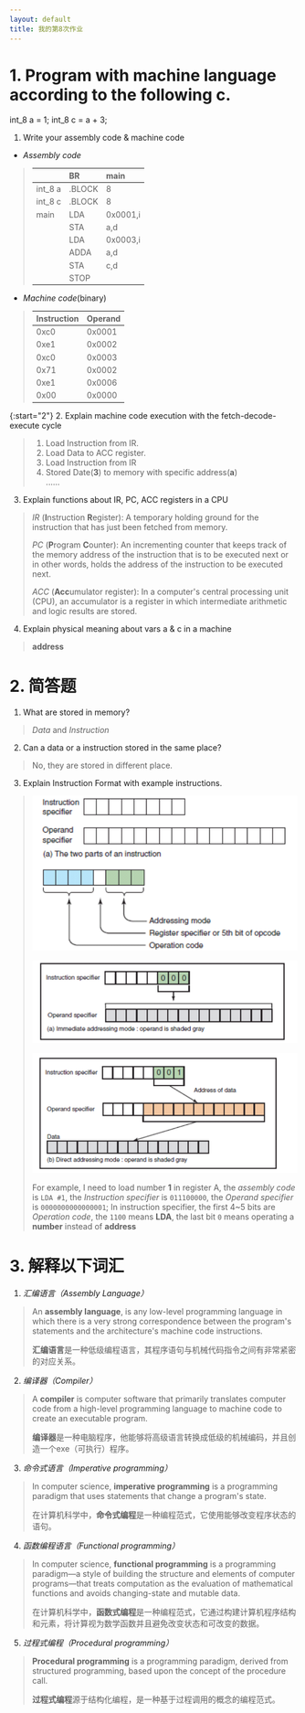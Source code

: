 ```yaml
---
layout: default
title: 我的第8次作业
---
```


# 1. Program with machine language according to the following c.

int_8 a = 1;
int_8 c = a + 3;

1. Write your assembly code & machine code
<!--
> |   *Assembly code*   |*machine code*|
> |:--------------------|:-------------|
> |    LDA `0x0001,i`   |
> |    STA `0x0061,d`   |
> |    LDA `0x0003,i`   |
> |    STA `0x0062,d`   |
> |    ADD `0x0061,d`   |
> |    STA `0x0063,d`   |
> |     STOP            |
-->
* *Assembly code*
> |       |BR     |main    |
> |:------|:------|:-------|
> |int_8 a|.BLOCK |    8   |
> |int_8 c|.BLOCK |    8   |
> |main   |LDA    |0x0001,i|
> |       |STA    |a,d     |
> |       |LDA    |0x0003,i|
> |       |ADDA   |a,d     |
> |       |STA    |c,d     |
> |       |STOP   |        |

* *Machine code*(binary)

> |Instruction|Operand|
> |:----------|:------|
> |0xc0       |0x0001 |
> |0xe1       |0x0002 |
> |0xc0       |0x0003 |
> |0x71       |0x0002 |
> |0xe1       |0x0006 |
> |0x00       |0x0000

{:start="2"}
2. Explain machine code execution with the fetch-decode-execute cycle

> 1. Load Instruction from IR.
> 2. Load Data to ACC register.
> 3. Load Instruction from IR
> 4. Stored Date(**3**) to memory with specific address(**a**)  
> ......

3. Explain functions about IR, PC, ACC registers in a CPU

> *IR* (**I**nstruction **R**egister): A temporary holding ground for the instruction that has just been fetched from memory.
>
> *PC* (**P**rogram **C**ounter): An incrementing counter that keeps track of the memory address of the instruction that is to be executed next or in other words, holds the address of the instruction to be executed next.
>
> *ACC* (**Acc**umulator register): In a computer's central processing unit (CPU), an accumulator is a register in which intermediate arithmetic and logic results are stored.

4. Explain physical meaning about vars a & c in a machine

> **address**

# 2. 简答题
1. What are stored in memory?

> *Data* and *Instruction*

2. Can a data or a instruction stored in the same place?

> No, they are stored in different place.

3.  Explain Instruction Format with example instructions.

> ![](images/hw07/basicinfo.png)
>
> ![](images/hw07/fordata.png)
>
> ![](images/hw07/foraddress.png)
>
> For example, I need to load number **1** in register A, the *assembly code* is `LDA #1`, the *Instruction specifier* is `011100000`, the *Operand specifier* is `0000000000000001`; In instruction specifier, the first 4~5 bits are *Operation code*, the `1100` means **LDA**, the last bit `0` means operating a **number** instead of **address**


# 3. 解释以下词汇
1. *汇编语言（Assembly Language）*

>An **assembly language**, is any low-level programming language in which there is a very strong correspondence between the program's statements and the architecture's machine code instructions.
>
>**汇编语言**是一种低级编程语言，其程序语句与机械代码指令之间有非常紧密的对应关系。

2. *编译器（Compiler）*

>A **compiler** is computer software that primarily translates computer code from a high-level programming language to machine code to create an executable program.
>
>**编译器**是一种电脑程序，他能够将高级语言转换成低级的机械编码，并且创造一个exe（可执行）程序。

3. *命令式语言（Imperative programming）*

>In computer science, **imperative programming** is a programming paradigm that uses statements that change a program's state.
>
>在计算机科学中，**命令式编程**是一种编程范式，它使用能够改变程序状态的语句。

4. *函数编程语言（Functional programming）*

>In computer science, **functional programming** is a programming paradigm—a style of building the structure and elements of computer programs—that treats computation as the evaluation of mathematical functions and avoids changing-state and mutable data.
>
>在计算机科学中，**函数式编程**是一种编程范式，它通过构建计算机程序结构和元素，将计算视为数学函数并且避免改变状态和可改变的数据。

5. *过程式编程（Procedural programming）*

>**Procedural programming** is a programming paradigm, derived from structured programming, based upon the concept of the procedure call.
>
>**过程式编程**源于结构化编程，是一种基于过程调用的概念的编程范式。